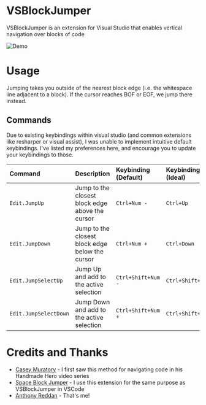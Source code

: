 # VSBlockJumper

 VSBlockJumper is an extension for Visual Studio that enables vertical navigation over blocks of code

![Demo](./media/demo.gif?raw=true "Demo")


# Usage

Jumping takes you outside of the nearest block edge (i.e. the whitespace line adjacent to a block). If the cursor reaches BOF or EOF, we jump there instead.

## Commands

Due to existing keybindings within visual studio (and common extensions like resharper or visual assist), I was unable to implement intuitive default keybindings. I've listed my preferences here, and encourage you to update your keybindings to those.

|        Command        |  Description                                               | Keybinding (Default)       | Keybinding (Ideal) |
|:--------------------- |:---------------------------------------------------------- |:-------------------------- |:------------------ |
| `Edit.JumpUp`         | Jump to the closest block edge above the cursor            | `Ctrl+Num -`               | `Ctrl+Up`          |
| `Edit.JumpDown`       | Jump to the closest block edge below the cursor            | `Ctrl+Num +`               | `Ctrl+Down`        |
| `Edit.JumpSelectUp`   | Jump Up and add to the active selection                    | `Ctrl+Shift+Num -`         | `Ctrl+Shift+Up`    |
| `Edit.JumpSelectDown` | Jump Down and add to the active selection                  | `Ctrl+Shift+Num +`         | `Ctrl+Shift+Down`  |


# Credits and Thanks

* [Casey Muratory](https://twitter.com/cmuratori) - I first saw this method for navigating code in his Handmade Hero video series
* [Space Block Jumper](https://marketplace.visualstudio.com/items?itemName=jmfirth.vsc-space-block-jumper) - I use this extension for the same purpose as VSBlockJumper in VSCode
* [Anthony Reddan](https://twitter.com/AnthonyReddan) - That's me!